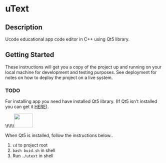 # uText

## Description

Ucode educational app code editor in C++ using Qt5 library.

## Getting Started

These instructions will get you a copy of the project up and running on your local machine for development and testing purposes.
See deployment for notes on how to deploy the project on a live system.

### TODO

For installing app you need have installed Qt5 library.
(If Qt5 isn't installed you can get it [HERE](https://www.qt.io)).

\t\t\t<img src=https://upload.wikimedia.org/wikipedia/commons/thumb/0/0b/Qt_logo_2016.svg/1200px-Qt_logo_2016.svg.png width="60" height="44">

When Qt5 is installed, follow the instructions below..

1. `cd` to project root
2. `bash buid.sh` in shell
3. Run `./utext` in shell
